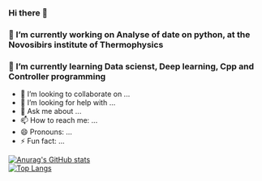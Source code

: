 ### Hi there 👋


### 🔭 I’m currently working on Analyse of date on python, at the Novosibirs institute of Thermophysics
### 🌱 I’m currently learning Data scienst, Deep learning, Cpp and Controller programming
- 👯 I’m looking to collaborate on ...
- 🤔 I’m looking for help with ...
- 💬 Ask me about ...
- 📫 How to reach me: ...
- 😄 Pronouns: ...
- ⚡ Fun fact: ...

[![Anurag's GitHub stats](https://github-readme-stats.vercel.app/api?username=NikitaGoltsev&theme=radical)](https://github.com/anuraghazra/github-readme-stats)
<br>
[![Top Langs](https://github-readme-stats.vercel.app/api/top-langs/?username=NikitaGoltsev&langs_count=8)](https://github.com/anuraghazra/github-readme-stats)
